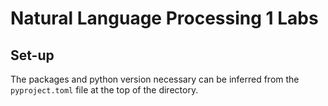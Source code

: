 # Natural Language Processing 1 Labs

## Set-up

The packages and python version necessary can be inferred from the
`pyproject.toml` file at the top of the directory.
